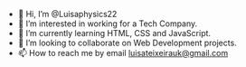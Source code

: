 - 👋 Hi, I’m @Luisaphysics22
- 👀 I’m interested in working for a Tech Company.
- 🌱 I’m currently learning HTML, CSS and JavaScript.
- 💞️ I’m looking to collaborate on Web Development projects.
- 📫 How to reach me by email luisateixeirauk@gmail.com

<!---
Luisaphysics22/Luisaphysics22 is a ✨ special ✨ repository because its `README.md` (this file) appears on your GitHub profile.
You can click the Preview link to take a look at your changes.
--->
